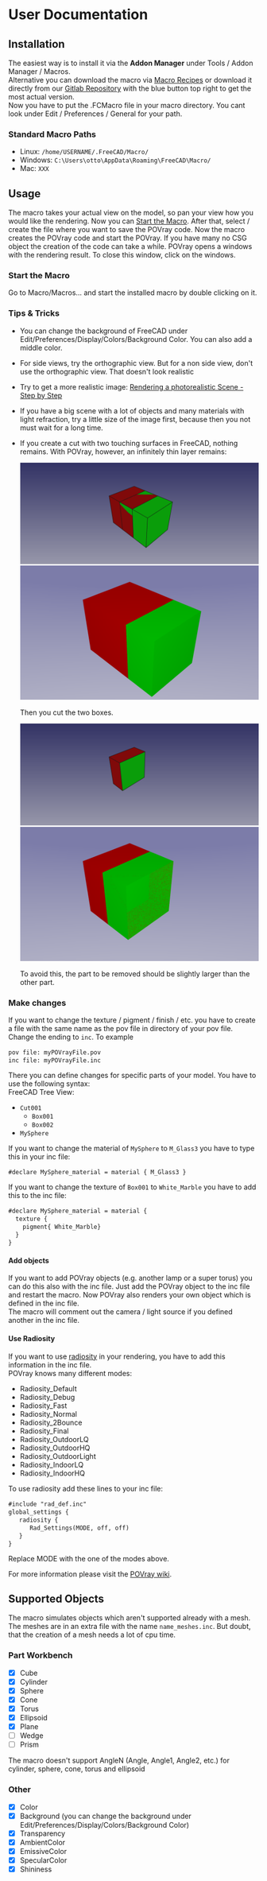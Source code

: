 # User Documentation
## Installation
The easiest way is to install it via the **Addon Manager** under Tools / Addon Manager / Macros.  
Alternative you can download the macro via [Macro Recipes](https://freecadweb.org/wiki/Macros_recipes) or download it directly from our [Gitlab Repository](https://gitlab.com/usbhub/exporttopovray) with the blue button top right to get the most actual version.  
Now you have to put the .FCMacro file in your macro directory. You cant look under Edit / Preferences / General for your path.
### Standard Macro Paths
* Linux: `/home/USERNAME/.FreeCAD/Macro/`  
* Windows: `C:\Users\otto\AppData\Roaming\FreeCAD\Macro/`
* Mac: `XXX`

## Usage
The macro takes your actual view on the model, so pan your view how you would like the rendering. Now you can [Start the Macro](#startTheMacro). After that, select / create the file where you want to save the POVray code. Now the macro creates the POVray code and start the POVray. If you have many no CSG object the creation of the code can take a while. POVray opens a windows with the rendering result. To close this window, click on the windows.

<a name="startTheMacro"></a>
### Start the Macro
Go to Macro/Macros… and start the installed macro by double clicking on it.

### Tips & Tricks
* You can change the background of FreeCAD under Edit/Preferences/Display/Colors/Background Color. You can also add a middle color.
* For side views, try the orthographic view. But for a non side view, don't use the orthographic view. That doesn't look realistic
* Try to get a more realistic image: [Rendering a photorealistic Scene - Step by Step](realistic.md)
* If you have a big scene with a lot of objects and many materials with light refraction, try a little size of the image first, because then you not must wait for a long time.
* If you create a cut with two touching surfaces in FreeCAD, nothing remains. With POVray, however, an infinitely thin layer remains:

  ![FreeCAD before cutting](img/tipsAndTricks/01_FC.png "FreeCAD before cutting")
  ![POVray before cutting](img/tipsAndTricks/01_PR.png "POVray before cutting")

  Then you cut the two boxes.

  ![FreeCAD after cutting](img/tipsAndTricks/02_FC.png "FreeCAD after cutting")
  ![POVray after cutting](img/tipsAndTricks/02_PR.png "POVray after cutting")

  To avoid this, the part to be removed should be slightly larger than the other part.


### Make changes
If you want to change the texture / pigment / finish / etc. you have to create a file with the same name as the pov file in directory of your pov file. Change the ending to `inc`. To example
```
pov file: myPOVrayFile.pov
inc file: myPOVrayFile.inc
```
There you can define changes for specific parts of your model. You have to use the following syntax:  
FreeCAD Tree View:
* `Cut001`
  * `Box001`
  * `Box002`
* `MySphere`  

If you want to change the material of `MySphere` to `M_Glass3` you have to type this in your inc file:

```
#declare MySphere_material = material { M_Glass3 }

```

If you want to change the texture of `Box001` to `White_Marble` you have to add this to the inc file:
```
#declare MySphere_material = material {
  texture {
    pigment{ White_Marble}
  }
}
```

#### Add objects
If you want to add POVray objects (e.g. another lamp or a super torus) you can do this also with the inc file. Just add the POVray object to the inc file and restart the macro. Now POVray also renders your own object which is defined in the inc file.  
The macro will comment out the camera / light source if you defined another in the inc file.

#### Use Radiosity
If you want to use [radiosity](https://en.wikipedia.org/wiki/Radiosity_(computer_graphics)) in your rendering, you have to add this information in the inc file.  
POVray knows many different modes:
* Radiosity_Default
* Radiosity_Debug
* Radiosity_Fast
* Radiosity_Normal
* Radiosity_2Bounce
* Radiosity_Final
* Radiosity_OutdoorLQ
* Radiosity_OutdoorHQ
* Radiosity_OutdoorLight
* Radiosity_IndoorLQ
* Radiosity_IndoorHQ

To use radiosity add these lines to your inc file:
```
#include "rad_def.inc"
global_settings {
   radiosity {
      Rad_Settings(MODE, off, off)
   }
}
```
Replace MODE with the one of the modes above.

For more information please visit the [POVray wiki](http://wiki.povray.org/content/HowTo:Use_radiosity).

## Supported Objects
The macro simulates objects which aren't supported already with a mesh. The meshes are in an extra file with the name `name_meshes.inc`. But doubt, that the creation of a mesh needs a lot of cpu time.

### Part Workbench
- [x] Cube
- [x] Cylinder
- [x] Sphere
- [x] Cone
- [x] Torus
- [x] Ellipsoid
- [x] Plane
- [ ] Wedge
- [ ] Prism

The macro doesn't support AngleN (Angle, Angle1, Angle2, etc.) for cylinder, sphere, cone, torus and ellipsoid

### Other
- [x] Color
- [x] Background (you can change the background under Edit/Preferences/Display/Colors/Background Color)
- [x] Transparency
- [x] AmbientColor
- [x] EmissiveColor
- [x] SpecularColor
- [x] Shininess
